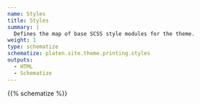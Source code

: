 ```yaml
---
name: Styles
title: Styles
summary: |
  Defines the map of base SCSS style modules for the theme.
weight: 1
type: schematize
schematize: platen.site.theme.printing.styles
outputs:
  - HTML
  - Schematize
---
```


{{% schematize %}}
